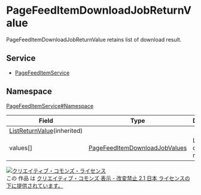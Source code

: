 # PageFeedItemDownloadJobReturnValue
PageFeedItemDownloadJobReturnValue retains list of download result.

## Service

- [PageFeedItemService](../../services/PageFeedItemService.md)

## Namespace

[PageFeedItemService#Namespace](../../services/PageFeedItemService.md#namespace)

| Field                       | Type                                                                | Description                |
|-----------------------------|---------------------------------------------------------------------|-------------------|
| [ListReturnValue](../Common/ListReturnValue.md)(inherited) |                                                                     |                   |
| values[]                    | [PageFeedItemDownloadJobValues](./PageFeedItemDownloadJobValues.md) | List of download result|

[![クリエイティブ・コモンズ・ライセンス](https://i.creativecommons.org/l/by-nd/2.1/jp/88x31.png)](http://creativecommons.org/licenses/by-nd/2.1/jp/)<br>
この 作品 は [クリエイティブ・コモンズ 表示 - 改変禁止 2.1 日本 ライセンスの下に提供されています。](http://creativecommons.org/licenses/by-nd/2.1/jp/)
